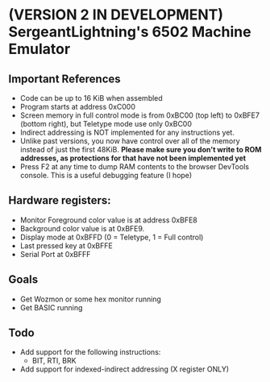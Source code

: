 # (VERSION 2 IN DEVELOPMENT) SergeantLightning's 6502 Machine Emulator

## Important References

- Code can be up to 16 KiB when assembled
- Program starts at address 0xC000
- Screen memory in full control mode is from 0xBC00 (top left) to 0xBFE7 (bottom right), but Teletype mode use only 0xBC00
- Indirect addressing is NOT implemented for any instructions yet.
- Unlike past versions, you now have control over all of the memory instead of just the first 48KiB. **Please make sure you don't write to ROM addresses, as protections for that have not been implemented yet**
- Press F2 at any time to dump RAM contents to the browser DevTools console. This is a useful debugging feature (I hope)

## Hardware registers:

- Monitor Foreground color value is at address 0xBFE8
- Background color value is at 0xBFE9.
- Display mode at 0xBFFD (0 = Teletype, 1 = Full control)
- Last pressed key at 0xBFFE
- Serial Port at 0xBFFF

## Goals

- Get Wozmon or some hex monitor running
- Get BASIC running

## Todo
- Add support for the following instructions:
	- BIT, RTI, BRK
- Add support for indexed-indirect addressing (X register ONLY)

